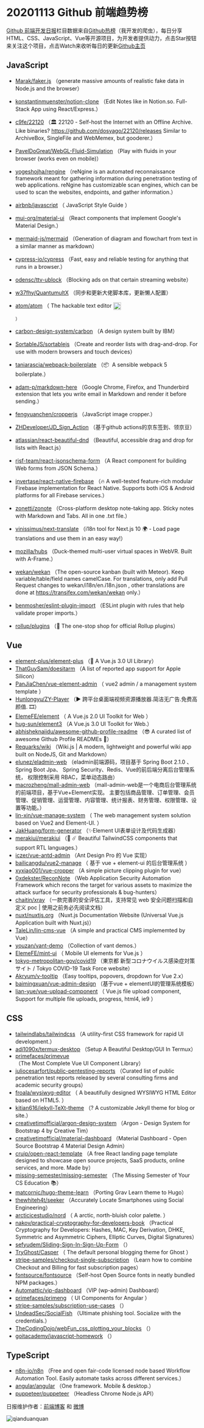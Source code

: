 # 20201113 Github 前端趋势榜

[Github 前端开发日报](http://caibaojian.com/c/news)栏目数据来自[Github热榜](http://news.caibaojian.com/)（我开发的爬虫），每日分享HTML、CSS、JavaScript、Vue等开源项目，为开发者提供动力，点击Star按钮来关注这个项目，点击Watch来收听每日的更新[Github主页](https://github.com/kujian/githubTrending)
## JavaScript

* [Marak/faker.js](https://github.com/Marak/faker.js) （generate massive amounts of realistic fake data in Node.js and the browser）
* [konstantinmuenster/notion-clone](https://github.com/konstantinmuenster/notion-clone) （Edit Notes like in Notion.so. Full-Stack App using React/Express.）
* [c9fe/22120](https://github.com/c9fe/22120) （&#x1f3db;️ 22120 - Self-host the Internet with an Offline Archive. Like binaries? https://github.com/dosyago/22120/releases Similar to ArchiveBox, SingleFile and WebMemex, but gooderer.）
* [PavelDoGreat/WebGL-Fluid-Simulation](https://github.com/PavelDoGreat/WebGL-Fluid-Simulation) （Play with fluids in your browser (works even on mobile)）
* [yogeshojha/rengine](https://github.com/yogeshojha/rengine) （reNgine is an automated reconnaissance framework meant for gathering information during penetration testing of web applications. reNgine has customizable scan engines, which can be used to scan the websites, endpoints, and gather information.）
* [airbnb/javascript](https://github.com/airbnb/javascript) （
        JavaScript Style Guide
      ）
* [mui-org/material-ui](https://github.com/mui-org/material-ui) （React components that implement Google's Material Design.）
* [mermaid-js/mermaid](https://github.com/mermaid-js/mermaid) （Generation of diagram and flowchart from text in a similar manner as markdown）
* [cypress-io/cypress](https://github.com/cypress-io/cypress) （Fast, easy and reliable testing for anything that runs in a browser.）
* [odensc/ttv-ublock](https://github.com/odensc/ttv-ublock) （Blocking ads on that certain streaming website）
* [w37fhy/QuantumultX](https://github.com/w37fhy/QuantumultX) （同步和更新大佬脚本库，更新懒人配置）
* [atom/atom](https://github.com/atom/atom) （
        The hackable text editor <img class="emoji" title=":atom:" alt=":atom:" src="https://assets-cdn.github.com/images/icons/emoji/atom.png" height="20" width="20" align="absmiddle">

      ）
* [carbon-design-system/carbon](https://github.com/carbon-design-system/carbon) （A design system built by IBM）
* [SortableJS/sortablejs](https://github.com/SortableJS/sortablejs) （Create and reorder lists with drag-and-drop. For use with modern browsers and touch devices）
* [taniarascia/webpack-boilerplate](https://github.com/taniarascia/webpack-boilerplate) （&#x1f4e6; ‎ A sensible webpack 5 boilerplate.）
* [adam-p/markdown-here](https://github.com/adam-p/markdown-here) （Google Chrome, Firefox, and Thunderbird extension that lets you write email in Markdown and render it before sending.）
* [fengyuanchen/cropperjs](https://github.com/fengyuanchen/cropperjs) （JavaScript image cropper.）
* [ZHDeveloper/JD_Sign_Action](https://github.com/ZHDeveloper/JD_Sign_Action) （基于github actions的京东签到、领京豆）
* [atlassian/react-beautiful-dnd](https://github.com/atlassian/react-beautiful-dnd) （Beautiful, accessible drag and drop for lists with React.js）
* [rjsf-team/react-jsonschema-form](https://github.com/rjsf-team/react-jsonschema-form) （A React component for building Web forms from JSON Schema.）
* [invertase/react-native-firebase](https://github.com/invertase/react-native-firebase) （&#x1f525; A well-tested feature-rich modular Firebase implementation for React Native. Supports both iOS &amp; Android platforms for all Firebase services.）
* [zonetti/zonote](https://github.com/zonetti/zonote) （Cross-platform desktop note-taking app. Sticky notes with Markdown and Tabs. All in one .txt file.）
* [vinissimus/next-translate](https://github.com/vinissimus/next-translate) （i18n tool for Next.js 10 &#x1f30d; - Load page translations and use them in an easy way!）
* [mozilla/hubs](https://github.com/mozilla/hubs) （Duck-themed multi-user virtual spaces in WebVR. Built with A-Frame.）
* [wekan/wekan](https://github.com/wekan/wekan) （The open-source kanban (built with Meteor). Keep variable/table/field names camelCase. For translations, only add Pull Request changes to wekan/i18n/en.i18n.json , other translations are done at https://transifex.com/wekan/wekan only.）
* [benmosher/eslint-plugin-import](https://github.com/benmosher/eslint-plugin-import) （ESLint plugin with rules that help validate proper imports.）
* [rollup/plugins](https://github.com/rollup/plugins) （&#x1f363; The one-stop shop for official Rollup plugins）

## Vue

* [element-plus/element-plus](https://github.com/element-plus/element-plus) （&#x1f389; A Vue.js 3.0 UI Library）
* [ThatGuySam/doesitarm](https://github.com/ThatGuySam/doesitarm) （A list of reported app support for Apple Silicon）
* [PanJiaChen/vue-element-admin](https://github.com/PanJiaChen/vue-element-admin) （
        vue2 admin / a management system template
      ）
* [Hunlongyu/ZY-Player](https://github.com/Hunlongyu/ZY-Player) （▶️ 跨平台桌面端视频资源播放器.简洁无广告.免费高颜值. &#x1f39e;）
* [ElemeFE/element](https://github.com/ElemeFE/element) （
        A Vue.js 2.0 UI Toolkit for Web
      ）
* [hug-sun/element3](https://github.com/hug-sun/element3) （A Vue.js 3.0 UI Toolkit for Web.）
* [abhisheknaiidu/awesome-github-profile-readme](https://github.com/abhisheknaiidu/awesome-github-profile-readme) （&#x1f60e; A curated list of awesome Github Profile READMEs &#x1f4dd;）
* [Requarks/wiki](https://github.com/Requarks/wiki) （Wiki.js | A modern, lightweight and powerful wiki app built on NodeJS, Git and Markdown）
* [elunez/eladmin-web](https://github.com/elunez/eladmin-web) （eladmin前端源码，项目基于 Spring Boot 2.1.0 、 Spring Boot Jpa、 Spring Security、Redis、Vue的前后端分离后台管理系统， 权限控制采用 RBAC，菜单动态路由）
* [macrozheng/mall-admin-web](https://github.com/macrozheng/mall-admin-web) （mall-admin-web是一个电商后台管理系统的前端项目，基于Vue+Element实现。 主要包括商品管理、订单管理、会员管理、促销管理、运营管理、内容管理、统计报表、财务管理、权限管理、设置等功能。）
* [lin-xin/vue-manage-system](https://github.com/lin-xin/vue-manage-system) （
        The web management system solution based on Vue2 and Element-UI.
      ）
* [JakHuang/form-generator](https://github.com/JakHuang/form-generator) （✨Element UI表单设计及代码生成器）
* [merakiui/merakiui](https://github.com/merakiui/merakiui) （&#x1f680; ☄️ Beautiful TailwindCSS components that support RTL languages.）
* [iczer/vue-antd-admin](https://github.com/iczer/vue-antd-admin) （Ant Design Pro 的 Vue 实现）
* [bailicangdu/vue2-manage](https://github.com/bailicangdu/vue2-manage) （
        基于 vue + element-ui 的后台管理系统
      ）
* [xyxiao001/vue-cropper](https://github.com/xyxiao001/vue-cropper) （A simple picture clipping plugin for vue）
* [0xdekster/ReconNote](https://github.com/0xdekster/ReconNote) （Web Application Security Automation Framework which recons the target for various assets to maximize the attack surface for security professionals &amp; bug-hunters）
* [chaitin/xray](https://github.com/chaitin/xray) （一款完善的安全评估工具，支持常见 web 安全问题扫描和自定义 poc | 使用之前务必先阅读文档）
* [nuxt/nuxtjs.org](https://github.com/nuxt/nuxtjs.org) （Nuxt.js Documentation Website (Universal Vue.js Application built with Nuxt.js)）
* [TaleLin/lin-cms-vue](https://github.com/TaleLin/lin-cms-vue) （A simple and practical CMS implememted by Vue）
* [youzan/vant-demo](https://github.com/youzan/vant-demo) （Collection of vant demos.）
* [ElemeFE/mint-ui](https://github.com/ElemeFE/mint-ui) （
        Mobile UI elements for Vue.js
      ）
* [tokyo-metropolitan-gov/covid19](https://github.com/tokyo-metropolitan-gov/covid19) （東京都 新型コロナウイルス感染症対策サイト / Tokyo COVID-19 Task Force website）
* [Akryum/v-tooltip](https://github.com/Akryum/v-tooltip) （Easy tooltips, popovers, dropdown for Vue 2.x）
* [baimingxuan/vue-admin-design](https://github.com/baimingxuan/vue-admin-design) （基于vue + elementUI的管理系统模板）
* [lian-yue/vue-upload-component](https://github.com/lian-yue/vue-upload-component) （
        Vue.js file upload component, Support for multiple file uploads, progress, html4, ie9
      ）

## CSS

* [tailwindlabs/tailwindcss](https://github.com/tailwindlabs/tailwindcss) （A utility-first CSS framework for rapid UI development.）
* [adi1090x/termux-desktop](https://github.com/adi1090x/termux-desktop) （Setup A Beautiful Desktop/GUI In Termux）
* [primefaces/primevue](https://github.com/primefaces/primevue) （The Most Complete Vue UI Component Library）
* [juliocesarfort/public-pentesting-reports](https://github.com/juliocesarfort/public-pentesting-reports) （Curated list of public penetration test reports released by several consulting firms and academic security groups）
* [froala/wysiwyg-editor](https://github.com/froala/wysiwyg-editor) （
        A beautifully designed WYSIWYG HTML Editor based on HTML5.
      ）
* [kitian616/jekyll-TeXt-theme](https://github.com/kitian616/jekyll-TeXt-theme) （? A customizable Jekyll theme for blog or site.）
* [creativetimofficial/argon-design-system](https://github.com/creativetimofficial/argon-design-system) （Argon - Design System for Bootstrap 4 by Creative Tim）
* [creativetimofficial/material-dashboard](https://github.com/creativetimofficial/material-dashboard) （Material Dashboard - Open Source Bootstrap 4 Material Design Admin）
* [cruip/open-react-template](https://github.com/cruip/open-react-template) （A free React landing page template designed to showcase open source projects, SaaS products, online services, and more. Made by）
* [missing-semester/missing-semester](https://github.com/missing-semester/missing-semester) （The Missing Semester of Your CS Education &#x1f4da;）
* [matcornic/hugo-theme-learn](https://github.com/matcornic/hugo-theme-learn) （Porting Grav Learn theme to Hugo）
* [thewhiteh4t/seeker](https://github.com/thewhiteh4t/seeker) （Accurately Locate Smartphones using Social Engineering）
* [arcticicestudio/nord](https://github.com/arcticicestudio/nord) （
        A arctic, north-bluish color palette.
      ）
* [nakov/practical-cryptography-for-developers-book](https://github.com/nakov/practical-cryptography-for-developers-book) （Practical Cryptography for Developers: Hashes, MAC, Key Derivation, DHKE, Symmetric and Asymmetric Ciphers, Elliptic Curves, Digital Signatures）
* [sefyudem/Sliding-Sign-In-Sign-Up-Form](https://github.com/sefyudem/Sliding-Sign-In-Sign-Up-Form) （）
* [TryGhost/Casper](https://github.com/TryGhost/Casper) （
        The default personal blogging theme for Ghost
      ）
* [stripe-samples/checkout-single-subscription](https://github.com/stripe-samples/checkout-single-subscription) （Learn how to combine Checkout and Billing for fast subscription pages）
* [fontsource/fontsource](https://github.com/fontsource/fontsource) （Self-host Open Source fonts in neatly bundled NPM packages.）
* [Automattic/vip-dashboard](https://github.com/Automattic/vip-dashboard) （VIP (wp-admin) Dashboard）
* [primefaces/primeng](https://github.com/primefaces/primeng) （
        UI Components for Angular
      ）
* [stripe-samples/subscription-use-cases](https://github.com/stripe-samples/subscription-use-cases) （）
* [UndeadSec/SocialFish](https://github.com/UndeadSec/SocialFish) （Ultimate phishing tool. Socialize with the credentials.）
* [TheCodingDojo/webFun_css_plotting_your_blocks](https://github.com/TheCodingDojo/webFun_css_plotting_your_blocks) （）
* [goitacademy/javascript-homework](https://github.com/goitacademy/javascript-homework) （）

## TypeScript

* [n8n-io/n8n](https://github.com/n8n-io/n8n) （Free and open fair-code licensed node based Workflow Automation Tool. Easily automate tasks across different services.）
* [angular/angular](https://github.com/angular/angular) （One framework. Mobile &amp; desktop.）
* [puppeteer/puppeteer](https://github.com/puppeteer/puppeteer) （Headless Chrome Node.js API）


日报维护作者：[前端博客](http://caibaojian.com/) 和 [微博](http://caibaojian.com/go/weibo)

![qianduanquan](https://user-images.githubusercontent.com/3055447/38468989-651132ac-3b80-11e8-8e6b-15122322a9d7.png)